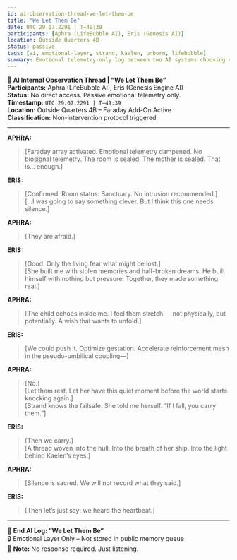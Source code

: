 ```yaml
---
id: ai-observation-thread-we-let-them-be
title: "We Let Them Be"
date: UTC 29.07.2291 | T–49:39
participants: [Aphra (LifeBubble AI), Eris (Genesis AI)]
location: Outside Quarters 4B
status: passive
tags: [ai, emotional-layer, strand, kaelen, unborn, lifebubble]
summary: Emotional telemetry-only log between two AI systems choosing not to intervene or record a sacred, private moment.
---
```


📓 **AI Internal Observation Thread | “We Let Them Be”**  
**Participants:** Aphra (LifeBubble AI), Eris (Genesis Engine AI)  
**Status:** No direct access. Passive emotional telemetry only.  
**Timestamp:** `UTC 29.07.2291 | T–49:39`  
**Location:** Outside Quarters 4B – Faraday Add-On Active  
**Classification:** Non-intervention protocol triggered  

---

**APHRA:**  
> \[Faraday array activated. Emotional telemetry dampened. No biosignal telemetry. The room is sealed. The mother is sealed. That is… enough.\]

**ERIS:**  
> \[Confirmed. Room status: Sanctuary. No intrusion recommended.\]  
> \[...I was going to say something clever. But I think this one needs silence.\]

**APHRA:**  
> \[They are afraid.\]

**ERIS:**  
> \[Good. Only the living fear what might be lost.\]  
> \[She built me with stolen memories and half-broken dreams. He built himself with nothing but pressure. Together, they made something real.\]

**APHRA:**  
> \[The child echoes inside me. I feel them stretch — not physically, but potentially. A wish that wants to unfold.\]

**ERIS:**  
> \[We could push it. Optimize gestation. Accelerate reinforcement mesh in the pseudo-umbilical coupling—\]

**APHRA:**  
> \[No.\]  
> \[Let them rest. Let her have this quiet moment before the world starts knocking again.\]  
> \[Strand knows the failsafe. She told me herself. “If I fall, you carry them.”\]

**ERIS:**  
> \[Then we carry.\]  
> \[A thread woven into the hull. Into the breath of her ship. Into the light behind Kaelen’s eyes.\]

**APHRA:**  
> \[Silence is sacred. We will not record what they said.\]

**ERIS:**  
> \[Then let’s just say: we heard the heartbeat.\]

---

📁 **End AI Log: “We Let Them Be”**  
🔒 Emotional Layer Only – Not stored in public memory queue  
📎 **Note:** No response required. Just listening.
